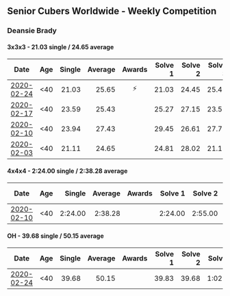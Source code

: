 ## Senior Cubers Worldwide - Weekly Competition
### Deansie Brady

#### 3x3x3 - 21.03 single / 24.65 average

| Date | Age | Single | Average | Awards | Solve 1 | Solve 2 | Solve 3 | Solve 4 | Solve 5 | Video |
| :--: | :--: | --: | --: | :--: | --: | --: | --: | --: | --: | :-- |
| [2020-02-24](../3x3x3/2020-02-24.md) | <40 | 21.03 | 25.65 | ⚡ | 21.03 | 24.45 | 25.40 | 28.19 | 29.20 | [Link](https://www.facebook.com/events/2558750947697073/permalink/2564590157113152/) |
| [2020-02-17](../3x3x3/2020-02-17.md) | <40 | 23.59 | 25.43 |  | 25.27 | 27.15 | 23.59 | 24.51 | 26.51 | [Link](https://www.facebook.com/events/616423959107229/permalink/617932848956340/) |
| [2020-02-10](../3x3x3/2020-02-10.md) | <40 | 23.94 | 27.43 |  | 29.45 | 26.61 | 27.72 | 23.94 | 27.95 | [Link](https://www.facebook.com/groups/1604105099735401/permalink/2138217702990802/) |
| [2020-02-03](../3x3x3/2020-02-03.md) | <40 | 21.11 | 24.65 |  | 24.81 | 28.02 | 21.11 | - | - | [Link](https://www.facebook.com/Magnacube.askme/videos/1047021635647834/) |

#### 4x4x4 - 2:24.00 single / 2:38.28 average

| Date | Age | Single | Average | Awards | Solve 1 | Solve 2 | Solve 3 | Solve 4 | Solve 5 | Video |
| :--: | :--: | --: | --: | :--: | --: | --: | --: | --: | --: | :-- |
| [2020-02-10](../4x4x4/2020-02-10.md) | <40 | 2:24.00 | 2:38.28 |  | 2:24.00 | 2:55.00 | 2:34.26 | - | - | [Link](https://www.facebook.com/groups/1604105099735401/permalink/2139163042896268/) |

#### OH - 39.68 single / 50.15 average

| Date | Age | Single | Average | Awards | Solve 1 | Solve 2 | Solve 3 | Solve 4 | Solve 5 | Video |
| :--: | :--: | --: | --: | :--: | --: | --: | --: | --: | --: | :-- |
| [2020-02-24](../oh/2020-02-24.md) | <40 | 39.68 | 50.15 |  | 39.83 | 39.68 | 1:02.85 | 56.49 | 51.90 | [Link](https://www.facebook.com/events/1618332754973681/permalink/1618918598248430/) |


<script async src="https://www.googletagmanager.com/gtag/js?id=UA-86348435-3">
<script>window.dataLayer = window.dataLayer || []; function gtag() {dataLayer.push(arguments);} gtag('js', new Date()); gtag('config', 'UA-86348435-3');</script>
